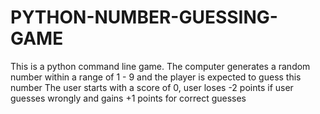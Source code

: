 # PYTHON-NUMBER-GUESSING-GAME
This is a python command line game. 
The computer generates a random number within a range of 1 - 9 and the player is expected to guess this number
The user starts with a score of 0, user loses -2 points if user guesses wrongly and gains +1 points for correct guesses

